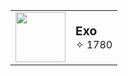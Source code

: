 
| | |
| ---: | :--- |
| <img src="[https://encrypted-tbn0.gstatic.com/images?q=tbn:ANd9GcSAsZ69z1tfRy4fWQj9iErOQW6HVw7gCFXcE9lHnUWNr5Vv-TiqdYEj5p_ZAk_M78BI704&usqp=CAU2](https://eu.bungiestore.com/media/wysiwyg/seasonal-reward-1.png)" width="80"> | <span style="font-size:1.2rem;font-weight:bold;">Exo</span><br><span style="font-size:1rem;">✧ 1780</span> |

